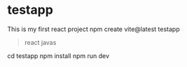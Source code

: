 # testapp
This is my first react project
npm create vite@latest testapp
>react
>javas

  cd testapp
  npm install
  npm run dev
